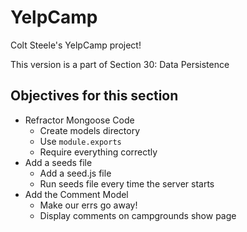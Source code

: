 # YelpCamp
Colt Steele's YelpCamp project!

This version is a part of Section 30: Data Persistence

## Objectives for this section
- Refractor Mongoose Code
    - Create models directory
    - Use ```module.exports```
    - Require everything correctly
- Add a seeds file
    - Add a seed.js file
    - Run seeds file every time the server starts
- Add the Comment Model
    - Make our errs go away!
    - Display comments on campgrounds show page